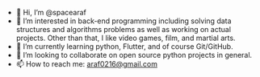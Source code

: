 - 👋 Hi, I’m @spacearaf
- 👀 I’m interested in back-end programming including solving data structures and algorithms problems as well as working on actual projects. Other than that, I like video games, film, and martial arts.
- 🌱 I’m currently learning python, Flutter, and of course Git/GitHub.
- 💞️ I’m looking to collaborate on open source python projects in general.
- 📫 How to reach me: araf0216@gmail.com

<!---
spacearaf/spacearaf is a ✨ special ✨ repository because its `README.md` (this file) appears on your GitHub profile.
You can click the Preview link to take a look at your changes.
--->
